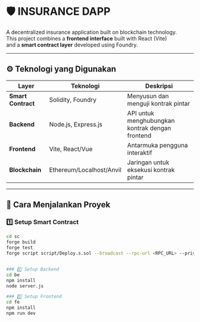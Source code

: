 # 🛡️ INSURANCE DAPP

A decentralized insurance application built on blockchain technology.  
This project combines a **frontend interface** built with React (Vite)  
and a **smart contract layer** developed using Foundry.

---

## ⚙️ Teknologi yang Digunakan

| Layer | Teknologi | Deskripsi |
|-------|------------|-----------|
| **Smart Contract** | Solidity, Foundry | Menyusun dan menguji kontrak pintar |
| **Backend** | Node.js, Express.js | API untuk menghubungkan kontrak dengan frontend |
| **Frontend** | Vite, React/Vue | Antarmuka pengguna interaktif |
| **Blockchain** | Ethereum/Localhost/Anvil | Jaringan untuk eksekusi kontrak pintar |

---

## 🚀 Cara Menjalankan Proyek

### 1️⃣ Setup Smart Contract
```bash
cd sc
forge build
forge test
forge script script/Deploy.s.sol --broadcast --rpc-url <RPC_URL> --private-key <PRIVATE_KEY>


### 1️⃣ Setup Backend
cd be
npm install
node server.js

### 1️⃣ Setup Frontend
cd fe
npm install
npm run dev




